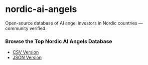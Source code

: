 # nordic-ai-angels
Open-source database of AI angel investors in Nordic countries — community verified.

### Browse the Top Nordic AI Angels Database

- [CSV Version](https://github.com/gedumas/nordic-ai-angels/blob/main/data/top-nordic-ai-angels.csv)
- [JSON Version](https://github.com/gedumas/nordic-ai-angels/blob/main/data/top-nordic-ai-angels.json)
